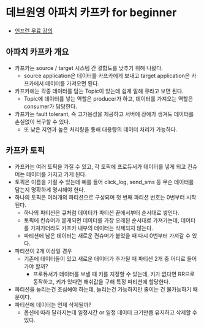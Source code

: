 # 데브원영 아파치 카프카 for beginner

- [인프런 무료 강의](https://www.inflearn.com/course/%EC%95%84%ED%8C%8C%EC%B9%98-%EC%B9%B4%ED%94%84%EC%B9%B4-%EC%9E%85%EB%AC%B8)

## 아파치 카프카 개요

- 카프카는 source / target 시스템 간 결합도를 낮추기 위해 나왔다.
  - source application은 데이터를 카프카에게 보내고 target application은 카프카에서 데이터를 가져오면 된다.
- 카프카에는 각종 데이터를 담는 Topic이 있는데 쉽게 말해 큐라고 보면 된다.
  - Topic에 데이터를 넣는 역할은 producer가 하고, 데이터를 가져오는 역할은 consumer가 담당한다.
- 카프카는 fault tolerant, 즉 고가용성을 제공하고 서버에 장애가 생겨도 데이터를 손실없이 복구할 수 있다.
  - 또 낮은 지연과 높은 처리량을 통해 대용량의 데이터 처리가 가능하다.

## 카프카 토픽

- 카프카는 여러 토픽을 가질 수 있고, 각 토픽에 프로듀서가 데이터를 넣게 되고 컨슈머는 데이터를 가지고 가게 된다.
- 토픽은 이름을 가질 수 있는데 예를 들어 click_log, send_sms 등 무슨 데이터를 담는지 명확하게 명시해야 한다.
- 하나의 토픽은 여러개의 파티션으로 구성되며 첫 번째 파티션 번호는 0번부터 시작된다.
  - 하나의 파티션은 큐처럼 데이터가 파티션 끝에서부터 순서대로 쌓인다.
  - 토픽에 컨슈머가 붙게되면 데이터를 가장 오래된 순서대로 가져가는데, 데이터를 가져가더라도 카프카 내부의 데이터는 삭제되지 않는다.
  - 파티션에 남은 데이터는 새로운 컨슈머가 붙었을 때 다시 0번부터 가져갈 수 있다.
- 파티션이 2개 이상일 경우
  - 기존에 데이터들이 있고 새로운 데이터가 추가될 때 파티션 2개 중 어디로 들어가야 할까?
    - 프로듀서가 데이터를 보낼 때 키를 지정할 수 있는데, 키가 없다면 RR으로 동작하고, 키가 있다면 해쉬값을 구해 특정 파티션에 할당한다.
- 파티션을 늘리는건 조심해야 하는데, 늘리는건 가능하지만 줄이는 건 불가능하기 때문이다.
- 파티션에 데이터는 언제 삭제될까?
  - 옵션에 따라 달라지는데 일정시간 or 일정 데이터 크기만큼 유지하고 삭제할 수 있다.

